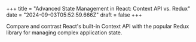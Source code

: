 +++
title = "Advanced State Management in React: Context API vs. Redux"
date = "2024-09-03T05:52:59.666Z"
draft = false
+++

  Compare and contrast React's built-in Context API with the popular Redux library for managing complex application state.
        